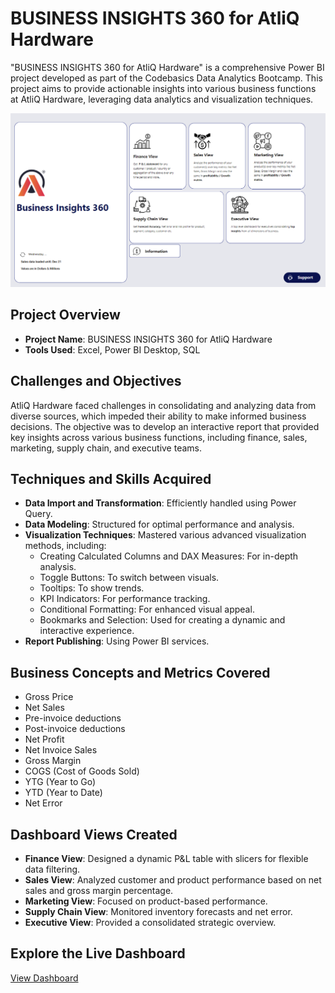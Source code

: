 # BUSINESS INSIGHTS 360 for AtliQ Hardware

"BUSINESS INSIGHTS 360 for AtliQ Hardware" is a comprehensive Power BI project developed as part of the Codebasics Data Analytics Bootcamp. This project aims to provide actionable insights into various business functions at AtliQ Hardware, leveraging data analytics and visualization techniques.

![Cover Page](CoverPage.png)

## Project Overview
- **Project Name**: BUSINESS INSIGHTS 360 for AtliQ Hardware
- **Tools Used**: Excel, Power BI Desktop, SQL

## Challenges and Objectives
AtliQ Hardware faced challenges in consolidating and analyzing data from diverse sources, which impeded their ability to make informed business decisions. The objective was to develop an interactive report that provided key insights across various business functions, including finance, sales, marketing, supply chain, and executive teams.

## Techniques and Skills Acquired
- **Data Import and Transformation**: Efficiently handled using Power Query.
- **Data Modeling**: Structured for optimal performance and analysis.
- **Visualization Techniques**: Mastered various advanced visualization methods, including:
  - Creating Calculated Columns and DAX Measures: For in-depth analysis.
  - Toggle Buttons: To switch between visuals.
  - Tooltips: To show trends.
  - KPI Indicators: For performance tracking.
  - Conditional Formatting: For enhanced visual appeal.
  - Bookmarks and Selection: Used for creating a dynamic and interactive experience.
- **Report Publishing**: Using Power BI services.

## Business Concepts and Metrics Covered
- Gross Price
- Net Sales
- Pre-invoice deductions
- Post-invoice deductions
- Net Profit
- Net Invoice Sales
- Gross Margin
- COGS (Cost of Goods Sold)
- YTG (Year to Go)
- YTD (Year to Date)
- Net Error

## Dashboard Views Created
- **Finance View**: Designed a dynamic P&L table with slicers for flexible data filtering.
- **Sales View**: Analyzed customer and product performance based on net sales and gross margin percentage.
- **Marketing View**: Focused on product-based performance.
- **Supply Chain View**: Monitored inventory forecasts and net error.
- **Executive View**: Provided a consolidated strategic overview.


## Explore the Live Dashboard
[View Dashboard](https://app.powerbi.com/view?r=eyJrIjoiYTEzNDZjN2ItZTkyNS00ZjJhLWE0MzUtODAwOTg0MTAwNjFkIiwidCI6ImM2ZTU0OWIzLTVmNDUtNDAzMi1hYWU5LWQ0MjQ0ZGM1YjJjNCJ9)
